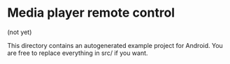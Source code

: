 # Media player remote control

(not yet)

This directory contains an autogenerated example project for Android. You are
free to replace everything in src/ if you want.
